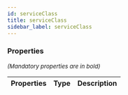 ```yaml
---
id: serviceClass
title: serviceClass
sidebar_label: serviceClass
---
```




### Properties

<font size="2"><i>(Mandatory properties are in bold)</i></font>

| Properties | Type | Description |
| --------- | ---- | ----------- |
